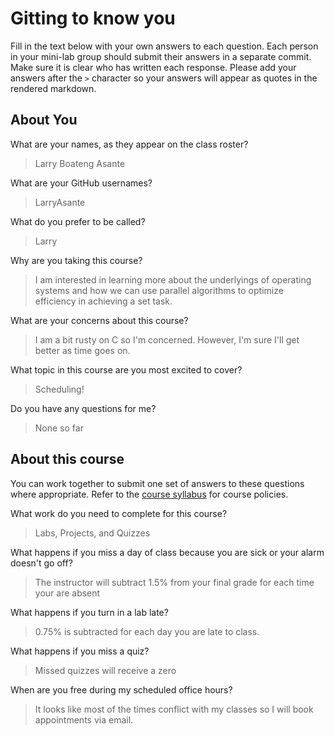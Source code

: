 # Gitting to know you
Fill in the text below with your own answers to each question. Each person in your mini-lab group should submit their answers in a separate commit. Make sure it is clear who has written each response. Please add your answers after the `>` character so your answers will appear as quotes in the rendered markdown.

## About You
What are your names, as they appear on the class roster?
> Larry Boateng Asante

What are your GitHub usernames?
> LarryAsante

What do you prefer to be called?
> Larry

Why are you taking this course?
> I am interested in learning more about the underlyings of operating systems and how we can use parallel algorithms to optimize efficiency in achieving a set task.

What are your concerns about this course?
> I am a bit rusty on C so I'm concerned. However, I'm sure I'll get better as time goes on.

What topic in this course are you most excited to cover?
> Scheduling!

Do you have any questions for me?
> None so far

## About this course
You can work together to submit one set of answers to these questions where appropriate. Refer to the [course syllabus](http://www.cs.grinnell.edu/~curtsinger/teaching/2017S/CSC213/syllabus/) for course policies.

What work do you need to complete for this course?
> Labs, Projects, and Quizzes

What happens if you miss a day of class because you are sick or your alarm doesn't go off?
> The instructor will subtract 1.5% from your final grade for each time your are absent

What happens if you turn in a lab late?
> 0.75% is subtracted for each day you are late to class.

What happens if you miss a quiz?
> Missed quizzes will receive a zero

When are you free during my scheduled office hours?
> It looks like most of the times conflict with my classes so I will book appointments via email.
